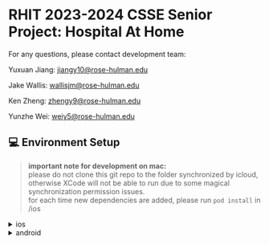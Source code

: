 # RHIT 2023-2024 CSSE Senior Project: Hospital At Home
For any questions, please contact development team:

Yuxuan Jiang: jiangy10@rose-hulman.edu

Jake Wallis: wallisjm@rose-hulman.edu

Ken Zheng: zhengy9@rose-hulman.edu

Yunzhe Wei: weiy5@rose-hulman.edu

## 💻 Environment Setup
> **important note for development on mac:**  
> please do not clone this git repo to the folder synchronized by icloud, otherwise XCode will not be able to run due to some magical synchronization permission issues.  
> for each time new dependencies are added, please run `pod install` in /ios

<details>
  <summary>ios</summary>

#### install homebrew  
run `/bin/bash -c "$(curl -fsSL <https://raw.githubusercontent.com/Homebrew/install/HEAD/install.sh>)"`  
#### install node and watch man
run `brew install node`  
run `brew install watchman`
#### install Xcode in mac App Store
Go Settings >> Locations: make sure that Command Line Tools is the latest version installed  
Go Settings >> Platforms: install ios simulators
#### install CocoaPods
run `sudo gem install cocoapods`  
Reference: https://cocoapods.org/
#### install external dependencies
run `npm install` or `yarn install`  
in /ios run `pod install`
</details>

<details>
  <summary>android</summary>
  
#### install homebrew
run `/bin/bash -c "$(curl -fsSL <https://raw.githubusercontent.com/Homebrew/install/HEAD/install.sh>)"`  
Reference: https://brew.sh/
#### install node and watch man
run `brew install node`  
run `brew install watchman
#### install Java Development Kit
run `brew install --cask zulu11`
#### install Android Studio
download android studio at https://developer.android.com/studio
</details>
